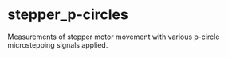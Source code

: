 # stepper_p-circles
Measurements of stepper motor movement with various p-circle microstepping signals applied.
